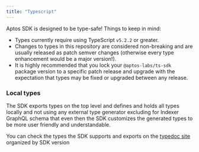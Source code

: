 ```yaml
---
title: "Typescript"
---
```


Aptos SDK is designed to be type-safe! Things to keep in mind:

- Types currently require using TypeScript `v5.2.2` or greater.
- Changes to types in this repository are considered non-breaking and are usually released as patch semver changes (otherwise every type enhancement would be a major version!).
- It is highly recommended that you lock your `@aptos-labs/ts-sdk` package version to a specific patch release and upgrade with the expectation that types may be fixed or upgraded between any release.

### Local types

The SDK exports types on the top level and defines and holds all types locally and not using any external type generator excluding for Indexer GraphQL schema that even then the SDK customizes the generated types to be more user friendly and understandable.

You can check the types the SDK supports and exports on the [typedoc site](https://aptos-labs.github.io/aptos-ts-sdk/) organized by SDK version
